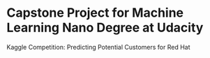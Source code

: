 # Capstone Project for Machine Learning Nano Degree at Udacity

Kaggle Competition: Predicting Potential Customers for Red Hat
